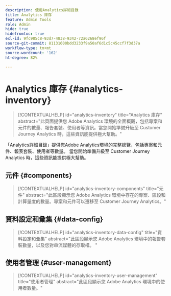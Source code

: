 ```yaml
---
description: 使用Analytics詳細目錄
title: Analytics 庫存
feature: Admin Tools
role: Admin
hide: true
hidefromtoc: true
exl-id: 9fc985c8-93d7-4838-9342-72a6268ef96f
source-git-commit: 81131600bdd3233f9a50af6d1c5c45ccf7f3d37a
workflow-type: tm+mt
source-wordcount: '162'
ht-degree: 82%

---
```


# Analytics 庫存 {#analytics-inventory}

<!-- markdownlint-disable MD034 -->

>[!CONTEXTUALHELP]
>id="analytics-inventory"
>title="Analytics 庫存"
>abstract="此頁面提供您 Adobe Analytics 環境的全面概觀，包括專案和元件的數量、報告套裝、使用者等資訊。當您開始準備升級至 Customer Journey Analytics 時，這些資訊能提供極大幫助。"

<!-- markdownlint-enable MD034 -->

「Analytics詳細目錄」提供您Adobe Analytics環境的完整總覽，包括專案和元件、報表套裝、使用者等數量。 當您開始準備升級至 Customer Journey Analytics 時，這些資訊能提供極大幫助。

## 元件 {#components}

<!-- markdownlint-disable MD034 -->

>[!CONTEXTUALHELP]
>id="analytics-inventory-components"
>title="元件"
>abstract="此區段顯示您 Adobe Analytics 環境中存在的專案、區段和計算量度的數量。專案和元件可以遷移至 Customer Journey Analytics。"

<!-- markdownlint-enable MD034 -->


## 資料設定和彙集 {#data-config}

<!-- markdownlint-disable MD034 -->

>[!CONTEXTUALHELP]
>id="analytics-inventory-data-config"
>title="資料設定和彙集"
>abstract="此區段顯示您 Adobe Analytics 環境中的報告套裝數量，以及您對串流媒體的存取權。 "

<!-- markdownlint-enable MD034 -->


## 使用者管理 {#user-management}

<!-- markdownlint-disable MD034 -->

>[!CONTEXTUALHELP]
>id="analytics-inventory-user-management"
>title="使用者管理"
>abstract="此區段顯示您 Adobe Analytics 環境中的使用者數量。"

<!-- markdownlint-enable MD034 -->
